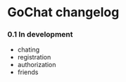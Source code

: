 GoChat changelog
================

### 0.1 In development
 - chating
 - registration
 - authorization
 - friends